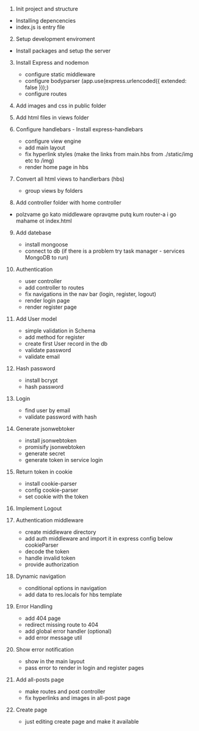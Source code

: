1. Init project and structure
- Installing depencencies
- index.js is entry file

2. Setup development enviroment

- Install packages and setup the server

3. Install Express and nodemon
    - configure static middleware
    - configure bodyparser (app.use(express.urlencoded({ extended: false }));)
    - configure routes
4. Add images and css in public folder
5. Add html files in views folder
6. Configure handlebars - Install express-handlebars
    - configure view engine
    - add main layout
    - fix hyperlink styles (make the links from main.hbs from ./static/img etc to /img)
    - render home page in hbs 
7. Convert all html views to handlerbars (hbs)
    - group views by folders

8. Add controller folder with home controller
 - polzvame go kato middleware opravqme putq kum router-a i go mahame ot index.html
9. Add datebase
    - install mongoose
    - connect to db (if there is a problem try task manager - services MongoDB to run)
10. Authentication
    - user controller
    - add controller to routes
    - fix navigations in the nav bar (login, register, logout)
    - render login page
    - render register page
11. Add User model
    - simple validation in Schema
    - add method for register
    - create first User record in the db
    - validate password
    - validate email
12. Hash password
    - install bcrypt
    - hash password
13. Login
    - find user by email
    - validate password with hash

14. Generate jsonwebtoker
    - install jsonwebtoken
    - promisify jsonwebtoken
    - generate secret
    - generate token in service login
15. Return token in cookie
    - install cookie-parser
    - config cookie-parser
    - set cookie with the token
16. Implement Logout
17. Authentication middleware
    - create middleware directory
    - add auth middleware and import it in express config below cookieParser
    - decode the token
    - handle invalid token
    - provide authorization
18. Dynamic navigation
    - conditional options in navigation
    - add data to res.locals for hbs template
19. Error Handling
    - add 404 page
    - redirect missing route to 404
    - add global error handler (optional)
    - add error message util
20. Show error notification
    - show in the main layout
    - pass error to render in login and register pages
21. Add all-posts page
    - make routes and post controller
    - fix hyperlinks and images in all-post page  
22. Create page
    - just editing create page and make it available

